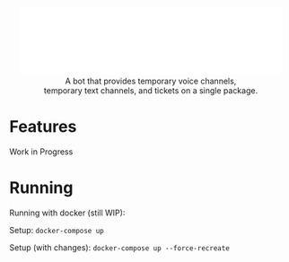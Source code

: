 <p align="center">
  <img src="https://github.com/liberation-dev/images/blob/main/Liberation-Banner.png?raw=true" />
  <br/>A bot that provides temporary voice channels,
  <br/>temporary text channels, and tickets on a single package.
</p>

# Features

Work in Progress

# Running

Running with docker (still WIP):

Setup: `docker-compose up`

Setup (with changes): `docker-compose up --force-recreate`
